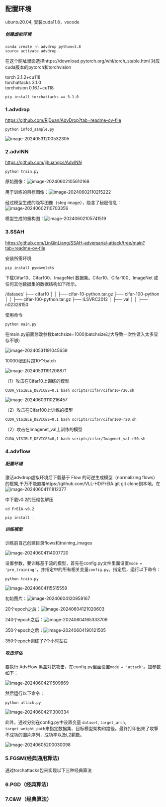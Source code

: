 ## 配置环境

ubuntu20.04, 安装cuda11.8，vscode

##### 创建虚拟环境

```
conda create -n advdrop python=3.8
source activate advdrop
```

在这个网址里面选择https://download.pytorch.org/whl/torch_stable.html 对应cuda版本的pytorch和torchvision

torch                  2.1.2+cu118          
torchattacks     3.1.0                    
torchvision       0.16.1+cu118

```
pip install torchattacks == 3.1.0
```



### 1.advdrop

https://github.com/RjDuan/AdvDrop?tab=readme-ov-file

```
python infod_sample.py
```

![image-20240531200532305](/home/longyue/.config/Typora/typora-user-images/image-20240531200532305.png)



### 2.advINN

https://github.com/jjhuangcs/AdvINN

```
python train.py
```

原始图像：![image-20240602105610168](/home/longyue/.config/Typora/typora-user-images/image-20240602105610168.png)

用于训练的目标图像：![image-20240602110215222](/home/longyue/.config/Typora/typora-user-images/image-20240602110215222.png)

经过模型生成的隐写图像（steg image），隐含了秘密信息：![image-20240602110703356](/home/longyue/.config/Typora/typora-user-images/image-20240602110703356.png)



模型生成的重构图：![image-20240602105741519](/home/longyue/.config/Typora/typora-user-images/image-20240602105741519.png)



### 3.SSAH

https://github.com/LinQinLiang/SSAH-adversarial-attack/tree/main?tab=readme-ov-file

安装所需环境 

```
pip install pywavelets
```

下载Cifar10、Cifar100、ImageNet 数据集。Cifar10、Cifar100、ImageNet 或任何其他数据集的数据结构如下所示。

/dataset/
├── cifar10
│   │   ├── cifar-10-python.tar.gz
├── cifar-100-python
│   │   ├── cifar-100-python.tar.gz
├── ILSVRC2012
│   ├── val
│   │   ├── n02328150

使用命令

```
python main.py
```

在main.py前面修改参数batchsize=1000(batchsize过大导致一次性读入太多显存不够)

![image-20240531191045659](/home/longyue/.config/Typora/typora-user-images/image-20240531191045659.png)

10000张图片跑10个batch

![image-20240531191208871](/home/longyue/.config/Typora/typora-user-images/image-20240531191208871.png)

（1）攻击在Cifar10上训练的模型

```
CUDA_VISIBLE_DEVICES=0,1 bash scripts/cifar/cifar10-r20.sh
```

![image-20240603110216457](/home/longyue/.config/Typora/typora-user-images/image-20240603110216457.png)

（2）攻击在Cifar100上训练的模型

```
CUDA_VISIBLE_DEVICES=0,1 bash scripts/cifar/cifar100-r20.sh
```

（2）攻击在Imagenet_val上训练的模型

```
CUDA_VISIBLE_DEVICES=0,1 bash scripts/cifar/Imagenet_val-r50.sh
```

### 4.advflow

##### 配置环境

激活advdrop虚拟环境后下载基于 Flow 的可逆生成模型（normalizing flows）的框架,千万不能直接https://github.com/VLL-HD/FrEIA.git  git clone到本地。在![image-20240604111812377](/home/longyue/.config/Typora/typora-user-images/image-20240604111812377.png)

中下载v0.2的压缩包解压

```
cd FrEIA-v0.2
```

```
pip install .
```

##### 训练模型

训练前自己创建目录flows和training_images

![image-20240604114007720](/home/longyue/.config/Typora/typora-user-images/image-20240604114007720.png)

设置参数，要训练基于流的模型，首先在config.py文件里面设置`mode = 'pre_training'`，并指定中的所有相关变量`config.py`。指定后，运行以下命令：

```
python train.py
```

![image-20240604115515559](/home/longyue/.config/Typora/typora-user-images/image-20240604115515559.png)

初始图片：![image-20240604120958167](/home/longyue/.config/Typora/typora-user-images/image-20240604120958167.png)

20个epoch之后：![image-20240604121020603](/home/longyue/.config/Typora/typora-user-images/image-20240604121020603.png)

240个epoch之后：![image-20240604165333709](/home/longyue/.config/Typora/typora-user-images/image-20240604165333709.png)

350个epoch之后：![image-20240604190121505](/home/longyue/.config/Typora/typora-user-images/image-20240604190121505.png)

350个epoch训练了7个小时左右

##### 攻击评估

要执行 AdvFlow 黑盒对抗攻击，在config.py里面设置`mode = 'attack'`。加参数如下：

![image-20240604211509869](/home/longyue/.config/Typora/typora-user-images/image-20240604211509869.png)

然后运行以下命令：

```
python attack.py
```

![image-20240604211300334](/home/longyue/.config/Typora/typora-user-images/image-20240604211300334.png)



此外，通过分别在config.py中设置变量 `dataset`, `target_arch`,  `target_weight_path`来指定数据集、目标模型架构和路径。最終打印出來了攻撃不成功的圖片序列，成功率以及L2範數。

![image-20240605200030098](/home/longyue/.config/Typora/typora-user-images/image-20240605200030098.png)

### 5.FGSM(经典通用算法)

通过torchattacks包来实现以下三种经典算法

### 6.PGD（经典算法）

### 7.C&W（经典算法）




